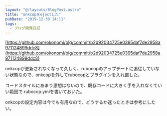 ```yaml
---
layout: "@/layouts/BlogPost.astro"
title: "onkcopをejectした"
pubDate: "2019-12-30 14:11"
tags:
  - ブログ開発日記
---
```

[https://github.com/okonomi/blg/commit/b2d92034725e0395daf7de2958a971124899ddc8](https://github.com/okonomi/blg/commit/b2d92034725e0395daf7de2958a971124899ddc8)

onkcopが更新されなくなって久しく、rubocopのアップデートに追従していない状態なので、onkcopを外してrubocopとプラグインを入れ直した。

コードスタイルにあまり思想はないので、既存コードに大きく手を入れなくていい範囲で.rubocop.ymlを書いておいた。

onkcopの設定内容は今でも有用なので、どうするか迷ったときは参考にしたい。
